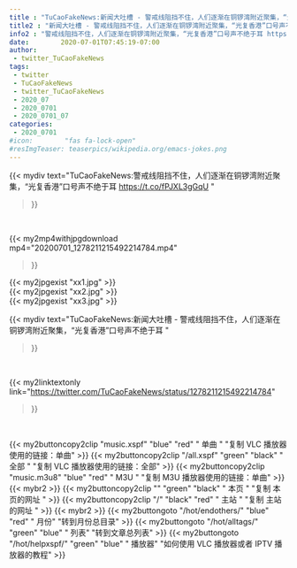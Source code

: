 ```yaml
---
title : "TuCaoFakeNews:新闻大吐槽 - 警戒线阻挡不住，人们逐渐在铜锣湾附近聚集，“光复香港”口号声不绝于耳 "
title2 : "新闻大吐槽 - 警戒线阻挡不住，人们逐渐在铜锣湾附近聚集，“光复香港”口号声不绝于耳 "
info2 : "警戒线阻挡不住，人们逐渐在铜锣湾附近聚集，“光复香港”口号声不绝于耳 https://t.co/fPJXL3gGqU "
date:        2020-07-01T07:45:19-07:00
author:
 - twitter_TuCaoFakeNews
tags:
 - twitter
 - TuCaoFakeNews
 - twitter_TuCaoFakeNews
 - 2020_07
 - 2020_0701
 - 2020_0701_07
categories:
 - 2020_0701
#icon:        "fas fa-lock-open"
#resImgTeaser: teaserpics/wikipedia.org/emacs-jokes.png
---
```


{{< mydiv text="TuCaoFakeNews:警戒线阻挡不住，人们逐渐在铜锣湾附近聚集，“光复香港”口号声不绝于耳 https://t.co/fPJXL3gGqU "
>}}
<br>


{{< my2mp4withjpgdownload mp4="20200701_1278211215492214784.mp4"
>}}

{{< my2jpgexist "xx1.jpg" >}}<br>
{{< my2jpgexist "xx2.jpg" >}}<br>
{{< my2jpgexist "xx3.jpg" >}}<br>



{{< mydiv text="TuCaoFakeNews:新闻大吐槽 - 警戒线阻挡不住，人们逐渐在铜锣湾附近聚集，“光复香港”口号声不绝于耳 "
>}}
<br>

{{< my2linktextonly link="https://twitter.com/TuCaoFakeNews/status/1278211215492214784"
>}}


<br>

{{< my2buttoncopy2clip "music.xspf"        "blue"   "red"    " 单曲 "  "复制 VLC 播放器使用的链接：单曲" >}} {{< my2buttoncopy2clip "/all.xspf"         "green"  "black"  " 全部 "  "复制 VLC 播放器使用的链接：全部" >}} {{< my2buttoncopy2clip "music.m3u8"        "blue"   "red"    " M3U  "    "复制 M3U 播放器使用的链接：单曲" >}} {{< mybr2 >}} {{< my2buttoncopy2clip ""                  "green"  "black"  " 本页 "    "复制 本页的网址 " >}} {{< my2buttoncopy2clip "/"                 "black"  "red"    " 主站 "    "复制 主站的网址 " >}} {{< mybr2 >}} {{< my2buttongoto      "/hot/endothers/"   "blue"   "red"    " 月份"   "转到月份总目录" >}} {{< my2buttongoto      "/hot/alltags/"     "green"  "blue"   " 列表"   "转到文章总列表" >}} {{< my2buttongoto      "/hot/helpxspf/"    "green"  "blue"   " 播放器" "如何使用 VLC 播放器或者 IPTV 播放器的教程" >}} 
